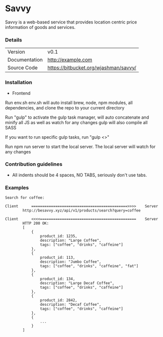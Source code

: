 # Savvy #

Savvy is a web-based service that provides location centric price information of goods and services.

### Details ###

|               |                                            |
| ------------- | ------------------------------------------ |
| Version       | v0.1                                       |
| Documentation | http://example.com                         |
| Source Code   | https://bitbucket.org/wjashman/savvy/      |

### Installation ###

* Frontend

Run env.sh
env.sh will auto install brew, node, npm modules, all dependencies, and clone the repo to your current directory

Run "gulp" to activate the gulp task manager, will auto concatenate and minify all JS as well as watch for any changes
gulp will also compile all SASS

If you want to run specific gulp tasks, run "gulp <<TASK NAME>>"

Run npm run server to start the local server. The local server will watch for any changes

### Contribution guidelines ###

* All indents should be 4 spaces, NO TABS, seriously don't use tabs.

### Examples ###

    Search for coffee:

    Client      ============================================>>>>    Server
            http://besavvy.xyz/api/v1/products/search?query=coffee

    Client      <<<<============================================    Server
            HTTP 200 OK:
            [
                {
                    product_id: 1235,
                    description: "Large Coffee",
                    tags: ["coffee", "drinks", "caffeine"]
                },
                {
                    product_id: 113,
                    description: "Jumbo Coffee",
                    tags: ["coffee", "drinks", "caffeine", "fat"]
                },
                {
                    product_id: 134,
                    description: "Large Decaf Coffee",
                    tags: ["coffee", "drinks", "caffeine"]
                },
                {
                    product_id: 2842,
                    description: "Decaf Coffee",
                    tags: ["coffee", "drinks", "caffeine"]
                },
                {
                    ...
                }
            ]
